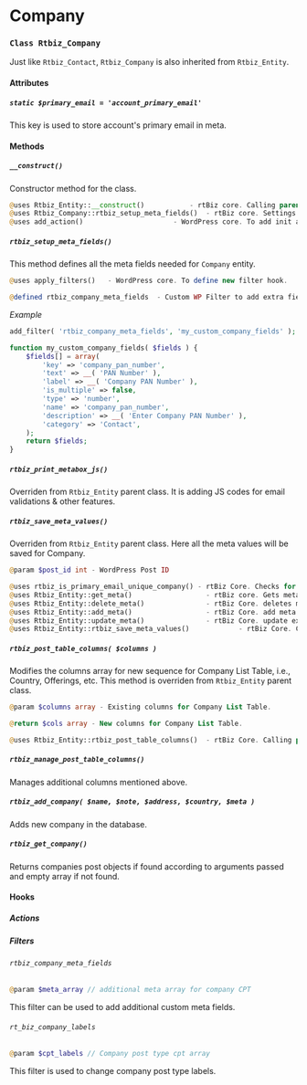 Company
=======

### `Class Rtbiz_Company`

Just like `Rtbiz_Contact`, `Rtbiz_Company` is also inherited from `Rtbiz_Entity`.

#### Attributes

##### `static $primary_email = 'account_primary_email'`

This key is used to store account's primary email in meta.

#### Methods

##### `__construct()`

Constructor method for the class.

``` php
@uses Rtbiz_Entity::__construct()			- rtBiz core. Calling parent class constructor.
@uses Rtbiz_Company::rtbiz_setup_meta_fields()	- rtBiz core. Settings up meta fields for company.
@uses add_action()						- WordPress core. To add init action for initialize entity i.e., company.
```

##### `rtbiz_setup_meta_fields()`

This method defines all the meta fields needed for `Company` entity.

``` php
@uses apply_filters()	- WordPress core. To define new filter hook.

@defined rtbiz_company_meta_fields	- Custom WP Filter to add extra fields for company.
```

*Example*

``` php
add_filter( 'rtbiz_company_meta_fields', 'my_custom_company_fields' );

function my_custom_company_fields( $fields ) {
	$fields[] = array(
		'key' => 'company_pan_number',
		'text' => __( 'PAN Number' ),
		'label' => __( 'Company PAN Number' ),
		'is_multiple' => false,
		'type' => 'number',
		'name' => 'company_pan_number',
		'description' => __( 'Enter Company PAN Number' ),
		'category' => 'Contact',
	);
	return $fields;
}
```

##### `rtbiz_print_metabox_js()`

Overriden from `Rtbiz_Entity` parent class. It is adding JS codes for email validations & other features.

##### `rtbiz_save_meta_values()`

Overriden from `Rtbiz_Entity` parent class. Here all the meta values will be saved for Company.

``` php
@param $post_id int - WordPress Post ID

@uses rtbiz_is_primary_email_unique_company() - rtBiz Core. Checks for unique email.
@uses Rtbiz_Entity::get_meta()					- rtBiz core. Gets meta value of Company for given meta key.
@uses Rtbiz_Entity::delete_meta()				- rtBiz Core. deletes meta value of company for given key.
@uses Rtbiz_Entity::add_meta()					- rtBiz Core. add meta value for company with given key and value.
@uses Rtbiz_Entity::update_meta()				- rtBiz Core. update existing meta value.
@uses Rtbiz_Entity::rtbiz_save_meta_values()			- rtBiz Core. Calling parent method for this class.
```

##### `rtbiz_post_table_columns( $columns )`

Modifies the columns array for new sequence for Company List Table, i.e., Country, Offerings, etc. This method is overriden from `Rtbiz_Entity` parent class.

``` php
@param $columns array - Existing columns for Company List Table.

@return $cols array - New columns for Company List Table.

@uses Rtbiz_Entity::rtbiz_post_table_columns()	- rtBiz Core. Calling parent method.
```

##### `rtbiz_manage_post_table_columns()`

Manages additional columns mentioned above.

##### `rtbiz_add_company( $name, $note, $address, $country, $meta )`

Adds new company in the database.

##### `rtbiz_get_company()`

Returns companies post objects if found according to arguments passed and empty array if not found.

#### Hooks

##### Actions

##### Filters

###### `rtbiz_company_meta_fields`

``` php
@param $meta_array // additional meta array for company CPT
```
This filter can be used to add additional custom meta fields.

###### `rt_biz_company_labels`
``` php
@param $cpt_labels // Company post type cpt array
```
This filter is used to change company post type labels.
